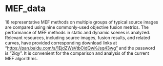 # MEF_data
18 representative MEF methods on multiple groups of typical source images are compared using nine commonly-used objective fusion metrics. The performance of MEF methods in static and dynamic scenes is analyzed. Relevant resources, including source images, fusion results, and related curves, have provided corresponding download links at “https://pan.baidu.com/s/1EjdZWsVtbOidQwKJsq43wg” and the password is “2iqy”. It is convenient for the comparison and analysis of the current MEF algorithms.
